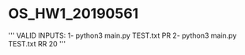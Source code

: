 # OS_HW1_20190561

'''
VALID INPUTS: 
1- python3 main.py TEST.txt PR 
2- python3 main.py TEST.txt RR 20
'''
